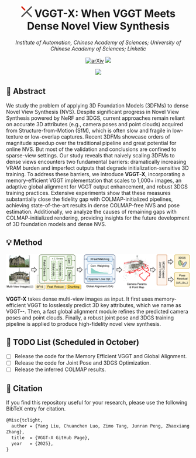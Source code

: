 <p align="center">
<h1 align="center"><strong> <img src="assets/72.png" width="30" height="30">  VGGT-X: When VGGT Meets Dense Novel View Synthesis</strong></h1>
  <p align="center">
    <em>Institute of Automation, Chinese Academy of Sciences; University of Chinese Academy of Sciences; Linketic</em>
  </p>
</p>

<div id="top" align="center">

[![arXiv](https://img.shields.io/badge/arXiv-2506.18904-b31b1b.svg)](http://arxiv.org/abs/2509.25191)
[![](https://img.shields.io/badge/%F0%9F%9A%80%20-Project%20Page-blue)](https://dekuliutesla.github.io/vggt-x.github.io/)

</div>

<div align="center">
    <img src="assets/teaser.png">
</div>

## 🔎 Abstract

We study the problem of applying 3D Foundation Models (3DFMs) to dense Novel View Synthesis (NVS). Despite significant progress in Novel View Synthesis powered by NeRF and 3DGS, current approaches remain reliant on accurate 3D attributes (e.g., camera poses and point clouds) acquired from Structure-from-Motion (SfM), which is often slow and fragile in low-texture or low-overlap captures. Recent 3DFMs showcase orders of magnitude speedup over the traditional pipeline and great potential for online NVS. But most of the validation and conclusions are confined to sparse-view settings. Our study reveals that naively scaling 3DFMs to dense views encounters two fundamental barriers: dramatically increasing VRAM burden and imperfect outputs that degrade initialization-sensitive 3D training. To address these barriers, we introduce **VGGT-X**, incorporating a memory-efficient VGGT implementation that scales to 1,000+ images, an adaptive global alignment for VGGT output enhancement, and robust 3DGS training practices. Extensive experiments show that these measures substantially close the fidelity gap with COLMAP-initialized pipelines, achieving state-of-the-art results in dense COLMAP-free NVS and pose estimation. Additionally, we analyze the causes of remaining gaps with COLMAP-initialized rendering, providing insights for the future development of 3D foundation models and dense NVS.

## 💡 Method

<div align="center">
    <img src='assets/pipeline.png'/>
</div>

<b>VGGT-X</b> takes dense multi-view images as input. It first uses memory-efficient VGGT to losslessly predict 3D key attributes, which we name as VGGT--. Then, a fast global alignment module refines the predicted camera poses and point clouds. Finally, a robust joint pose and 3DGS training pipeline is applied to produce high-fidelity novel view synthesis.

## 📝 TODO List (Scheduled in October)
- [ ] Release the code for the Memory Efficient VGGT and Global Alignment.
- [ ] Release the code for Joint Pose and 3DGS Optimization.
- [ ] Release the inferred COLMAP results.

## 🤗 Citation
If you find this repository useful for your research, please use the following BibTeX entry for citation.

    @Misc{tclight,
      author = {Yang Liu, Chuanchen Luo, Zimo Tang, Junran Peng, Zhaoxiang Zhang},
      title  = {VGGT-X GitHub Page},
      year   = {2025},
    }
